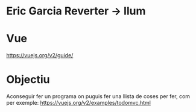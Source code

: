 # Eric Garcia Reverter -> llum

# Vue

https://vuejs.org/v2/guide/

# Objectiu
Aconseguir fer un programa on puguis fer una llista de coses per fer, com per exemple:
https://vuejs.org/v2/examples/todomvc.html